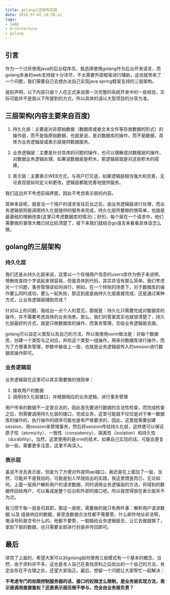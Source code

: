```yaml
---
title: golang三层架构实践
date: 2018-07-02 18:50:12
tags:
- SAAD
- Architecture
- golang
---
```


## 引言

作为一个讨厌使用java的后台程序员，我选择使用golang作为后台开发语言，而golang本身的web支持就十分详尽，不太需要外部框架进行辅助，这也就带来了一个问题，我们需要自己去想办法自己实现java spring框架支持的三层架构。

提前声明，以下内容只是个人在正式来说第一次完整的系统开发中的一些经验，实际可能并不是我以下所提到的方式，所以具体的请以大型项目的分享为准。

## 三层架构(内容主要来自百度)

1. 持久化层：主要是对非原始数据（数据库或者文本文件等存放数据的形式）的操作层，而不是指原始数据，也就是说，是对数据库的操作，而不是数据，具体为业务逻辑层或表示层提供数据服务。

1. 业务逻辑层：主要是针对具体的问题的操作，也可以理解成对数据层的操作，对数据业务逻辑处理，如果说数据层是积木，那逻辑层就是对这些积木的搭建。

1. 表示层：主要表示WEB方式，与用户打交道，如果逻辑层相当强大和完善，无论表现层如何定义和更改，逻辑层都能完善地提供服务。

我们这边并不考虑前端界面，因此不考虑表示层的内容。

简单来说呢，就是当一个用户的请求发往后台之后，由业务逻辑层进行处理，而业务逻辑层则是调用持久化层提供的服务来完成，持久化层所要做的很简单，也就是最基础的增删改查(这里只考虑数据库的情况)；好的，每个层在一个请求中，他们需要做的事情大概已经比较清楚了，接下来我们就结合go语言来看看具体该怎么做。

## golang的三层架构

### 持久化层

我们还是从持久化层来说，这里以一个存储用户信息的users库作为例子来说明，增删改查四个字说起来很容易，但是具体到代码，其实并没有那么简单。我们考虑另一个问题，事务管理该如何进行，例如，在一个转账的场景下，对于数据库的操作要么同时成功，要么一起失败，那这到底是由持久化层直接完成，还是通过某种方式，让业务逻辑层辅助完成？

针对以上的问题，我给出一点个人的意见，那就是：持久化只需要完成对数据库的操作，并不需要考虑具体的业务场景。那么，我们的答案其实也就很清楚了，持久化层最好的方式，就是只做数据库的操作，而事务管理，交给业务逻辑层去做。

golang可以自定义类型以及自己的方法，所以我使用xorm做法是：对每个数据库，创建一个类型与之对应，并给这个类型一组操作，用来对数据库进行操作，而为了方便事务管理，参数中接收上一层，也就是业务逻辑层传入的session进行数据库操作即可。

### 业务逻辑层

业务逻辑层在这里可以其实需要做的很简单：

1. 接收用户的数据
1. 调用持久化层接口，并根据相应的业务逻辑，进行事务管理

用户传来的数据不一定是合法的，因此首先要进行数据的合法性检查，而完成检查之后，则需要调用持久化层的接口，完成业务，这里可能就不仅仅是对于单一数据库的操作的，执行操作的顺序可能也是有严格要求的，因此，这里就需要创建session，用session来管理事务，然后将session传给持久化层，这样便可以保证原子性（atomicity）、一致性（consistency）、隔离性（isolation）和持久性（durability）。当然，这里使用的是orm的技术，如果自己实现的话，可能会更复杂一些，需要更多注意，这里不再深入。

### 表示层

虽说不涉及表示层，但是为了方便对外提供api接口，我还是在上面加了一层，当然，可能并不是我加的，可能是别人早就给出的实践，我这里借鉴而已，无论如何，上面一层用户解析用户的请求数据，同时调用业务逻辑层的方法，将得到的数据传回给用户，可以看成是整个后台和外部的接口吧，所以我觉得放在表示层并不为过。

我习惯于每一层各司其职，那这一层呢，需要做的就只有两件事：解析用户请求数据 以及 组装响应的数据，甚至连数据合法性都不需要管，什么邮件地址非法啊，电话号码是空号什么的，他都不要管，一股脑给业务逻辑层去，让它去做就够了，拿到下层的数据，也只需要全部进行封装并传回即可。

## 最后

讲完了上面的，希望大家可以对golang如何使用三层模式有一个基本的概念，当然，由于资料并不多，这也是本人自己在查找资料之后给出的一个自己的方法，肯定会存在不合理之处，还望大家指正。最后，想留一个问题让大家帮忙一起解决：

**不考虑专门的权限控制服务器的话，接口的权限怎么限制，是业务层实现方法，表示层调用直接鉴权？还是表示层压根不参与，完全由业务层负责？**
